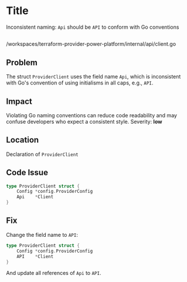 # Title

Inconsistent naming: `Api` should be `API` to conform with Go conventions

##

/workspaces/terraform-provider-power-platform/internal/api/client.go

## Problem

The struct `ProviderClient` uses the field name `Api`, which is inconsistent with Go's convention of using initialisms in all caps, e.g., `API`.

## Impact

Violating Go naming conventions can reduce code readability and may confuse developers who expect a consistent style. Severity: **low**

## Location

Declaration of `ProviderClient`

## Code Issue

```go
type ProviderClient struct {
	Config *config.ProviderConfig
	Api    *Client
}
```

## Fix

Change the field name to `API`:

```go
type ProviderClient struct {
	Config *config.ProviderConfig
	API    *Client
}
```

And update all references of `Api` to `API`.
